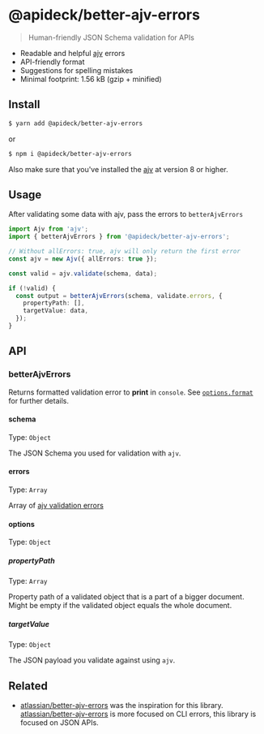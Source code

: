 # @apideck/better-ajv-errors

> Human-friendly JSON Schema validation for APIs

- Readable and helpful [ajv](https://github.com/ajv-validator/ajv) errors
- API-friendly format
- Suggestions for spelling mistakes
- Minimal footprint: 1.56 kB (gzip + minified)

## Install

```bash
$ yarn add @apideck/better-ajv-errors
```

or

```bash
$ npm i @apideck/better-ajv-errors
```

Also make sure that you've installed the [ajv](https://www.npmjs.com/package/ajv) at version 8 or higher.

## Usage

After validating some data with ajv, pass the errors to `betterAjvErrors`

```ts
import Ajv from 'ajv';
import { betterAjvErrors } from '@apideck/better-ajv-errors';

// Without allErrors: true, ajv will only return the first error
const ajv = new Ajv({ allErrors: true });

const valid = ajv.validate(schema, data);

if (!valid) {
  const output = betterAjvErrors(schema, validate.errors, {
    propertyPath: [],
    targetValue: data,
  });
}
```

## API

### betterAjvErrors

Returns formatted validation error to **print** in `console`. See
[`options.format`](#format) for further details.

#### schema

Type: `Object`

The JSON Schema you used for validation with `ajv`.

#### errors

Type: `Array`

Array of
[ajv validation errors](https://github.com/epoberezkin/ajv#validation-errors)

#### options

Type: `Object`

##### propertyPath

Type: `Array`

Property path of a validated object that is a part of a bigger document. Might
be empty if the validated object equals the whole document.

##### targetValue

Type: `Object`

The JSON payload you validate against using `ajv`.

## Related

- [atlassian/better-ajv-errors](https://github.com/atlassian/better-ajv-errors) was the inspiration for this library. [atlassian/better-ajv-errors](https://github.com/atlassian/better-ajv-errors) is more focused on CLI errors, this library is focused on JSON APIs.
